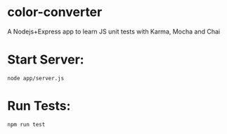 # color-converter
A Nodejs+Express app to learn JS unit tests with Karma, Mocha and Chai

# Start Server:
`node app/server.js`

# Run Tests:
`npm run test`
